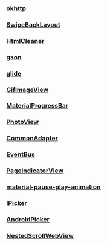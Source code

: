 ### <a href="https://github.com/square/okhttp">okhttp</a>
### <a href="https://github.com/ikew0ng/SwipeBackLayout">SwipeBackLayout</a>
### <a href="http://htmlcleaner.sourceforge.net/">HtmlCleaner</a>
### <a href="https://github.com/google/gson">gson</a>
### <a href="https://github.com/bumptech/glide">glide</a>
### <a href="https://github.com/felipecsl/GifImageView">GifImageView</a>
### <a href="https://github.com/DreaminginCodeZH/MaterialProgressBar">MaterialProgressBar</a>
### <a href="https://github.com/Baseflow/PhotoView">PhotoView</a>
### <a href="https://github.com/tianzhijiexian/CommonAdapter">CommonAdapter</a>
### <a href="https://github.com/greenrobot/EventBus/">EventBus</a>
### <a href="https://github.com/romandanylyk/PageIndicatorView">PageIndicatorView</a>
### <a href="https://github.com/alexjlockwood/adp-path-morph-pause-to-pause">material-pause-play-animation</a>
### <a href="https://github.com/liuguangqiang/IPicker">IPicker</a>
### <a href="https://github.com/gzu-liyujiang/AndroidPicker">AndroidPicker</a>
### <a href="https://github.com/rhlff/NestedScrollWebView">NestedScrollWebView</a>
